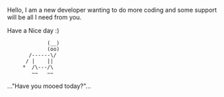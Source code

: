 Hello, 
I am a new developer wanting to do more coding and some support will be all I need from you. 

Have a Nice day :)

                 (__) 
                 (oo) 
           /------\/ 
          / |    ||   
         *  /\---/\ 
            ~~   ~~   
..."Have you mooed today?"...

